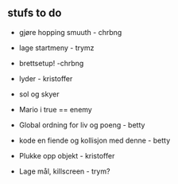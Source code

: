 
## stufs to do

* gjøre hopping smuuth - chrbng

* lage startmeny - trymz

* brettsetup! -chrbng 

* lyder - kristoffer 

* sol og skyer

* Mario i true == enemy

* Global ordning for liv og poeng - betty
* kode en fiende og kollisjon med denne - betty

* Plukke opp objekt - kristoffer 

* Lage mål, killscreen - trym?


